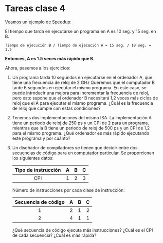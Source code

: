 # Tareas clase 4

Veamos un ejemplo de Speedup:

El tiempo que tarda en ejecutarse un programa en A es 10 seg. y 15 seg. en B.

```
Tiempo de ejecución B / Tiempo de ejecución A = 15 seg. / 10 seg. = 1.5
```

**Entonces, A es 1.5 veces más rápido que B**.

Ahora, pasemos a los ejercicios:

1. Un programa tarda 10 segundos en
ejecutarse en el ordenador A, que tiene una frecuencia de reloj de 2 GHz Queremos que el computador B tarde 6 segundos en ejecutar el mismo programa. En este caso, se puede introducir una mejora para incrementar la frecuencia de reloj, pero esto supone que el ordenador B necesitará 1,2 veces más ciclos de reloj que el A para ejecutar el mismo programa. ¿Cuál es la frecuencia de reloj que cumple con estas condiciones?
2. Tenemos dos implementaciones del mismo ISA. La implementación A tiene un periodo de reloj de 250 ps y un CPI de 2 para un programa, mientras que la B tiene un periodo de reloj de 500 ps y un CPI de 1,2 para el mismo programa. ¿Qué ordenador es más rápido ejecutando este programa y por cuánto?
3. Un diseñador de compiladores se tienen que decidir entre dos secuencias de código para un computador particular. Se proporcionan los siguientes datos:

    | Tipo de instrucción | A | B | C | 
    |:-------------------:|:-:|:-:|:-:| 
    | CPI                 | 1 | 2 | 3 |

    Número de instrucciones por cada clase de instrucción:
 
    
    | Secuencia de código  | A | B | C |
    |:-------------------:|:-:|:-:|:-:| 
    | 1 | 2 | 1 | 2 |  
    | 2 | 4 | 1 | 1 |

    ¿Qué secuencia de código ejecuta más instrucciones?
    ¿Cuál es el CPI de cada secuencia? ¿Cuál es más rápida?
